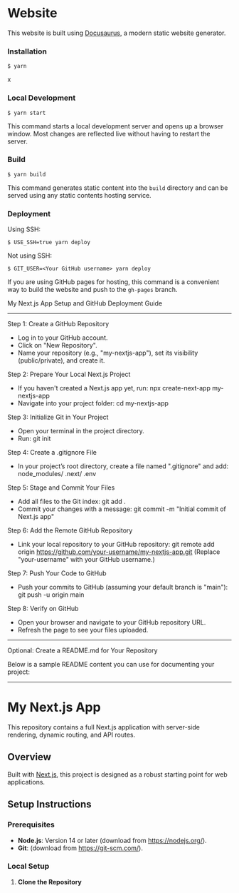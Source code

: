 # Website

This website is built using [Docusaurus](https://docusaurus.io/), a modern static website generator.

### Installation

```
$ yarn
```
x
### Local Development

```
$ yarn start
```

This command starts a local development server and opens up a browser window. Most changes are reflected live without having to restart the server.

### Build

```
$ yarn build
```

This command generates static content into the `build` directory and can be served using any static contents hosting service.

### Deployment

Using SSH:

```
$ USE_SSH=true yarn deploy
```

Not using SSH:

```
$ GIT_USER=<Your GitHub username> yarn deploy
```

If you are using GitHub pages for hosting, this command is a convenient way to build the website and push to the `gh-pages` branch.





My Next.js App Setup and GitHub Deployment Guide

--------------------------------------------------
Step 1: Create a GitHub Repository
- Log in to your GitHub account.
- Click on "New Repository".
- Name your repository (e.g., "my-nextjs-app"), set its visibility (public/private), and create it.

Step 2: Prepare Your Local Next.js Project
- If you haven't created a Next.js app yet, run:
  npx create-next-app my-nextjs-app
- Navigate into your project folder:
  cd my-nextjs-app

Step 3: Initialize Git in Your Project
- Open your terminal in the project directory.
- Run:
  git init

Step 4: Create a .gitignore File
- In your project’s root directory, create a file named ".gitignore" and add:
  node_modules/
  .next/
  .env

Step 5: Stage and Commit Your Files
- Add all files to the Git index:
  git add .
- Commit your changes with a message:
  git commit -m "Initial commit of Next.js app"

Step 6: Add the Remote GitHub Repository
- Link your local repository to your GitHub repository:
  git remote add origin https://github.com/your-username/my-nextjs-app.git
  (Replace "your-username" with your GitHub username.)

Step 7: Push Your Code to GitHub
- Push your commits to GitHub (assuming your default branch is "main"):
  git push -u origin main

Step 8: Verify on GitHub
- Open your browser and navigate to your GitHub repository URL.
- Refresh the page to see your files uploaded.

--------------------------------------------------
Optional: Create a README.md for Your Repository

Below is a sample README content you can use for documenting your project:

--------------------------------------------------
# My Next.js App

This repository contains a full Next.js application with server-side rendering, dynamic routing, and API routes.

## Overview

Built with [Next.js](https://nextjs.org/), this project is designed as a robust starting point for web applications.

## Setup Instructions

### Prerequisites
- **Node.js**: Version 14 or later (download from https://nodejs.org/).
- **Git**: (download from https://git-scm.com/).

### Local Setup
1. **Clone the Repository**
